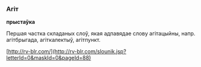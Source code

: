 ### Агіт
**прыстаўка**

Першая частка складаных слоў, якая адпавядае слову агітацыйны, напр. агітбрыгада, агіткалектыў, агітпункт.

<a rel="author">[http://rv-blr.com/](http://rv-blr.com/slounik.jsp?letterId=0&maskId=0&pageId=88)</a>
